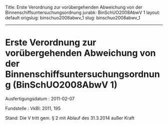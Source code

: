 Title: Erste Verordnung zur vorübergehenden Abweichung von der Binnenschiffsuntersuchungsordnung
jurabk: BinSchUO2008AbwV 1
layout: default
origslug: binschuo2008abwv_1
slug: binschuo2008abwv_1

---

# Erste Verordnung zur vorübergehenden Abweichung von der Binnenschiffsuntersuchungsordnung (BinSchUO2008AbwV 1)

Ausfertigungsdatum
:   2011-02-07

Fundstelle
:   VkBl: 2011, 195

Stand: Die V tritt gem. § 2 mit Ablauf des 31.3.2014 außer Kraft
